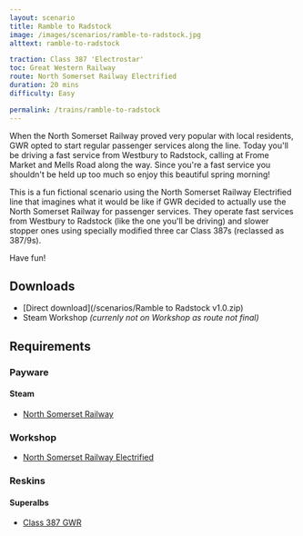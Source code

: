 ```yaml
---
layout: scenario
title: Ramble to Radstock
image: /images/scenarios/ramble-to-radstock.jpg
alttext: ramble-to-radstock

traction: Class 387 'Electrostar'
toc: Great Western Railway
route: North Somerset Railway Electrified
duration: 20 mins
difficulty: Easy

permalink: /trains/ramble-to-radstock
---
```


When the North Somerset Railway proved very popular with local residents, GWR opted to start regular passenger services along the line. Today you'll be driving a fast service from Westbury to Radstock, calling at Frome Market and Mells Road along the way. Since you're a fast service you shouldn't be held up too much so enjoy this beautiful spring morning!

This is a fun fictional scenario using the North Somerset Railway Electrified line that imagines what it would be like if GWR decided to actually use the North Somerset Railway for passenger services. They operate fast services from Westbury to Radstock (like the one you'll be driving) and slower stopper ones using specially modified three car Class 387s (reclassed as 387/9s).

Have fun!

## Downloads
* [Direct download](/scenarios/Ramble to Radstock v1.0.zip)
* Steam Workshop *(currenly not on Workshop as route not final)*

## Requirements

### Payware

#### Steam
* [North Somerset Railway](http://store.steampowered.com/app/325993)

### Workshop
* [North Somerset Railway Electrified](http://steamcommunity.com/sharedfiles/filedetails/?id=1287223527)

### Reskins

#### Superalbs
* [Class 387 GWR](http://superalbs.weebly.com/class387greatwesternrailway.html)